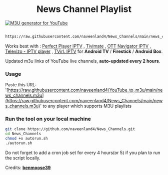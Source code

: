 
<h1 align="center"> News Channel Playlist </h1>

[![M3U generator for YouTube](https://github.com/naveenland4/News_Channels/actions/workflows/m3u_Generator.yml/badge.svg)](https://github.com/naveenland4/News_Channels/actions/workflows/m3u_Generator.yml)

``` bash

https://raw.githubusercontent.com/naveenland4/News_Channels/main/news_channels.m3u
```

Works best with : [Perfect Player IPTV](http://niklabs.com/) ,
                  [Tivimate](https://play.google.com/store/apps/details?id=ar.tvplayer.tv&hl=en_IN&gl=US) ,
                  [OTT Navigator IPTV](https://play.google.com/store/apps/details?id=studio.scillarium.ottnavigator&hl=en_IN&gl=US) ,
                  [Televizo - IPTV player](https://play.google.com/store/apps/details?id=com.ottplay.ottplay) ,
                  [TVirl. IPTV](https://play.google.com/store/apps/details?id=by.stari4ek.tvirl)  for **Android TV** / **Firestick** / **Android Box**.

Updated m3u links of YouTube live channels, **auto-updated every 2 hours**.


### Usage
Paste this URL: '[https://raw.githubusercontent.com/naveenland4/YouTube_to_m3u/main/news_channels.m3u](https://raw.githubusercontent.com/naveenland4/News_Channels/main/news_channels.m3u)' to any player which supports M3U playlists

### Run the tool on your local machine
``` bash
git clone https://github.com/naveenland4/News_Channels.git
cd News_Channels
chmod +x autorun.sh
./autorun.sh
```

Do not forget to add a cron job set for every 4 hours(or 5) if you plan to run the script locally.

Credits: [**benmoose39**](https://github.com/benmoose39)
